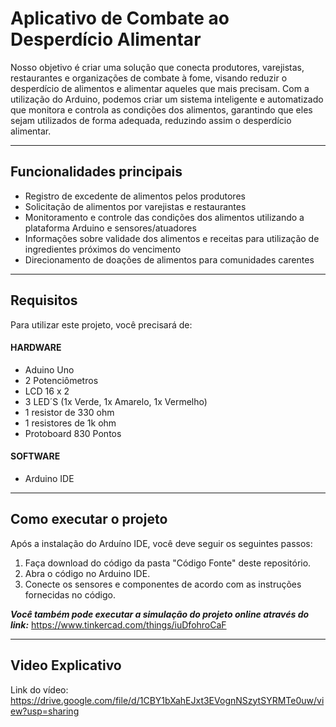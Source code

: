 # Aplicativo de Combate ao Desperdício Alimentar

Nosso objetivo é criar uma solução que conecta produtores, varejistas, restaurantes e organizações de combate à fome, visando reduzir o desperdício de alimentos e alimentar aqueles que mais precisam. Com a utilização do Arduino, podemos criar um sistema inteligente e automatizado que monitora e controla as condições dos alimentos, garantindo que eles sejam utilizados de forma adequada, reduzindo assim o desperdício alimentar.
___

## Funcionalidades principais

- Registro de excedente de alimentos pelos produtores
- Solicitação de alimentos por varejistas e restaurantes
- Monitoramento e controle das condições dos alimentos utilizando a plataforma Arduino e sensores/atuadores
- Informações sobre validade dos alimentos e receitas para utilização de ingredientes próximos do vencimento
- Direcionamento de doações de alimentos para comunidades carentes

___
   
## Requisitos

Para utilizar este projeto, você precisará de:

   #### HARDWARE  

   - Aduino Uno 
   - 2 Potenciômetros
   - LCD 16 x 2
   - 3 LED´S (1x Verde, 1x Amarelo, 1x Vermelho)
   - 1 resistor de 330 ohm
   - 1 resistores de 1k ohm
   - Protoboard 830 Pontos

   #### SOFTWARE 

   - Arduino IDE
   
___
## Como executar o projeto

Após a instalação do Arduíno IDE, você deve seguir os seguintes passos:

1. Faça download do código da pasta "Código Fonte" deste repositório.
2. Abra o código no Arduino IDE.
3. Conecte os sensores e componentes de acordo com as instruções fornecidas no código.

***Você também pode executar a simulação do projeto online através do link:*** https://www.tinkercad.com/things/iuDfohroCaF
___

## Video Explicativo
Link do vídeo: https://drive.google.com/file/d/1CBY1bXahEJxt3EVognNSzytSYRMTe0uw/view?usp=sharing